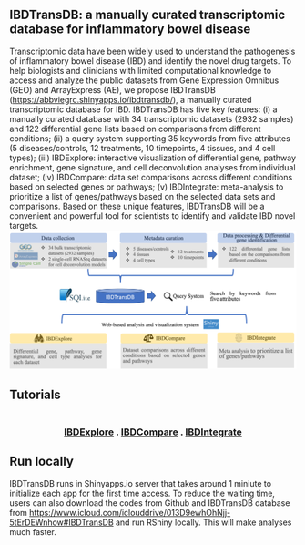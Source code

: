 ## IBDTransDB: a manually curated transcriptomic database for inflammatory bowel disease


Transcriptomic data have been widely used to understand the pathogenesis of inflammatory bowel disease (IBD) and identify the novel drug targets. To help biologists and clinicians with limited computational knowledge to access and analyze the public datasets from Gene Expression Omnibus (GEO) and ArrayExpress (AE), we propose IBDTransDB (https://abbviegrc.shinyapps.io/ibdtransdb/), a manually curated transcriptomic database for IBD. IBDTransDB has five key features: (i) a manually curated database with 34 transcriptomic datasets (2932 samples) and 122 differential gene lists based on comparisons from different conditions; (ii) a query system supporting 35 keywords from five attributes (5 diseases/controls, 12 treatments, 10 timepoints, 4 tissues, and 4 cell types); (iii) IBDExplore: interactive visualization of differential gene, pathway enrichment, gene signature, and cell deconvolution analyses from individual dataset; (iv) IBDCompare: data set comparisons across different conditions based on selected genes or pathways; (v) IBDIntegrate: meta-analysis to prioritize a list of genes/pathways based on the selected data sets and comparisons. Based on these unique features, IBDTransDB will be a convenient and powerful tool for scientists to identify and validate IBD novel targets.<br/>
![alt text](https://github.com/abbviegrc/IBDTransDB/blob/main/IBDTransDB.png?raw=true)

## Tutorials
<h3><p align="center">
    <br />
    <a href="https://github.com/abbviegrc/IBDTransDB/blob/main/tutorial/IBDExplore_tutorial.pdf">IBDExplore</a>
    .
    <a href="https://github.com/abbviegrc/IBDTransDB/blob/main/tutorial/IBDCompare_tutorial.pdf">IBDCompare</a>
    .
    <a href="https://github.com/abbviegrc/IBDTransDB/blob/main/tutorial/IBDIntegtate_tutorial.pdf">IBDIntegrate</a>
    
  </p></h3>

## Run locally
IBDTransDB runs in Shinyapps.io server that takes around 1 miniute to initialize each app for the first time access. To reduce the waiting time, users can also download the codes from Github and IBDTransDB database from <a href="https://www.icloud.com/iclouddrive/013D9ewhOhNjj-5tErDEWnhow#IBDTransDB" target="_blank">https://www.icloud.com/iclouddrive/013D9ewhOhNjj-5tErDEWnhow#IBDTransDB</a> and run RShiny locally. This will make analyses much faster.

